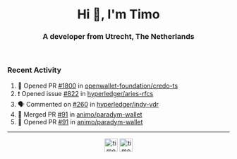 <h1 align="center">Hi 👋, I'm Timo</h1>
<h3 align="center">A developer from Utrecht, The Netherlands</h3>
<br/>
<!-- https://github.com/rahuldkjain/github-profile-readme-generator --!>

<!--  <p align="left"><img src="https://github-readme-stats.vercel.app/api?username=timoglastra&show_icons=true&count_private=true&" alt="timoglastra" /></p> --!>

<!--
Github language stats
<p align="left"><img src="https://github-readme-stats.vercel.app/api/top-langs/?username=timoglastra&layout=compact" alt="timoglastra" /><p>
-->

<!-- Codestats language stats -->
<!-- <p align="left"><img src="https://codestats-readme.vercel.app/api/top-langs/?username=timoglastra&layout=compact&language_count=12" alt="timoglastra" /><p>    --!>
  
<h3>Recent Activity</h3>

<!--START_SECTION:activity-->
1. 💪 Opened PR [#1800](https://github.com/openwallet-foundation/credo-ts/pull/1800) in [openwallet-foundation/credo-ts](https://github.com/openwallet-foundation/credo-ts)
2. ❗ Opened issue [#822](https://github.com/hyperledger/aries-rfcs/issues/822) in [hyperledger/aries-rfcs](https://github.com/hyperledger/aries-rfcs)
3. 🗣 Commented on [#260](https://github.com/hyperledger/indy-vdr/issues/260#issuecomment-2016528396) in [hyperledger/indy-vdr](https://github.com/hyperledger/indy-vdr)
4. 🎉 Merged PR [#91](https://github.com/animo/paradym-wallet/pull/91) in [animo/paradym-wallet](https://github.com/animo/paradym-wallet)
5. 💪 Opened PR [#91](https://github.com/animo/paradym-wallet/pull/91) in [animo/paradym-wallet](https://github.com/animo/paradym-wallet)
<!--END_SECTION:activity-->

---

<p align="center">
<a href="https://twitter.com/timoglastra" target="blank"><img align="center" src="https://cdn.jsdelivr.net/npm/simple-icons@3.0.1/icons/twitter.svg" alt="timoglastra" height="30" width="30" /></a>
<a href="https://linkedin.com/in/timoglastra" target="blank"><img align="center" src="https://cdn.jsdelivr.net/npm/simple-icons@3.0.1/icons/linkedin.svg" alt="timoglastra" height="30" width="30" /></a>
</p>



